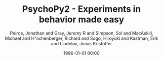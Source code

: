 ---
layout: post
title: PsychoPy2 - Experiments in behavior made easy

date: 1996-01-01 00:00
author: Peirce, Jonathan and Gray, Jeremy R and Simpson, Sol and MacAskill, Michael and H\"ochenberger, Richard and Sogo, Hiroyuki and Kastman, Erik and Lindeløv, Jonas Kristoffer
journal: Behavior research methods

year: 2019
---